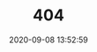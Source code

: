 ---
title: 404
date: 2020-09-08 13:52:59
type: "404"
layout: "404"
description: "Oops～，我崩溃了！找不到你想要的页面 :("
---